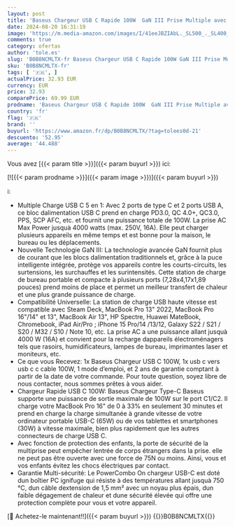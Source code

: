 ```yaml
---
layout: post
title: 'Baseus Chargeur USB C Rapide 100W  GaN III Prise Multiple avec Double USB C+2 USB-A+1 AC  Type C Multi Charge avec Câble  Portable pour iPhone 15 Pro/14/13/12  MacBook  iPad  Galaxy  Xiaomi'
date: 2024-08-20 16:31:19
image: 'https://m.media-amazon.com/images/I/41eeJBZIAbL._SL500_._SL400_.jpg'
comments: true
category: ofertas
author: 'tole.es'
slug: 'B0B8NCMLTX-fr Baseus Chargeur USB C Rapide 100W GaN III Prise Multiple...'
sku: 'B0B8NCMLTX-fr'
tags: [ '🇫🇷', ]
actualPrice: 32.93 EUR
currency: EUR
price: 32.93
comparePrice: 69.99 EUR
prodname: 'Baseus Chargeur USB C Rapide 100W  GaN III Prise Multiple avec Double USB C+2 USB-A+1 AC  Type C Multi Charge avec Câble  Portable pour iPhone 15 Pro/14/13/12  MacBook  iPad  Galaxy  Xiaomi'
country: 'fr'
flag: '🇫🇷'
brand: ''
buyurl: 'https://www.amazon.fr/dp/B0B8NCMLTX/?tag=tolees0d-21'
descuento: '52.95'
average: '44.488'
---
```


Vous avez [{{< param title >}}]({{< param buyurl >}}) ici:

[![{{< param prodname >}}]({{< param image >}})]({{< param buyurl >}})

ℹ️:

- Multiple Charge USB C 5 en 1: Avec 2 ports de type C et 2 ports USB A, ce bloc dalimentation USB C prend en charge PD3.0, QC 4.0+, QC3.0, PPS, SCP AFC, etc. et fournit une puissance totale de 100W. La prise AC Max Power jusquà 4000 watts (max. 250V, 16A). Elle peut charger plusieurs appareils en même temps et est bonne pour la maison, le bureau ou les déplacements.
- Nouvelle Technologie GaN III: La technologie avancée GaN fournit plus de courant que les blocs dalimentation traditionnels et, grâce à la puce intelligente intégrée, protège vos appareils contre les courts-circuits, les surtensions, les surchauffes et les surintensités. Cette station de charge de bureau portable et compacte à plusieurs ports (7,28x4,17x1,89 pouces) prend moins de place et permet un meilleur transfert de chaleur et une plus grande puissance de charge.
- Compatibilité Universelle: La station de charge USB haute vitesse est compatible avec Steam Deck, MacBook Pro 13" 2022, MacBook Pro 16"/14" et 13", MacBook Air 13", HP Spectre, Huawei MateBook, Chromebook, iPad Air/Pro ; iPhone 15 Pro/14 /13/12, Galaxy S22 / S21 / S20 / M32 / S10 / Note 10, etc. La prise AC a une puissance allant jusquà 4000 W (16A) et convient pour la recharge dappareils électroménagers tels que rasoirs, humidificateurs, lampes de bureau, imprimantes laser et moniteurs, etc.
- Ce que vous Recevez: 1x Baseus Chargeur USB C 100W, 1x usb c vers usb c c cable 100W, 1 mode d’emploi, et 2 ans de garantie comptant à partir de la date de votre commande. Pour toute question, soyez libre de nous contacter, nous sommes prêtes à vous aider.
- Chargeur Rapide USB C 100W: Baseus Chargeur Type-C Baseus supporte une puissance de sortie maximale de 100W sur le port C1/C2. Il charge votre MacBook Pro 16" de 0 à 33% en seulement 30 minutes et prend en charge la charge simultanée à grande vitesse de votre ordinateur portable USB-C (65W) ou de vos tablettes et smartphones (30W) à vitesse maximale, bien plus rapidement que les autres connecteurs de charge USB C.
- Avec fonction de protection des enfants, la porte de sécurité de la multiprise peut empêcher lentrée de corps étrangers dans la prise. elle ne peut pas être ouverte avec une force de 75N ou moins. Ainsi, vous et vos enfants évitez les chocs électriques par contact.
- Garantie Multi-sécurité: Le PowerCombo On chargeur USB-C est doté dun boîtier PC ignifuge qui résiste à des températures allant jusquà 750 °C, dun câble dextension de 1,5 mm² avec un noyau plus épais, dun faible dégagement de chaleur et dune sécurité élevée qui offre une protection complète pour vous et votre appareil.

[🛒 Achetez-le maintenant!!]({{< param buyurl >}})
{{<world>}}B0B8NCMLTX{{</world>}}
